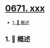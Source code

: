 # [0671. xxx](https://github.com/Tdahuyou/TNotes.leetcode/tree/main/notes/0671.%20xxx)

<!-- region:toc -->

- [1. 📝 概述](#1--概述)

<!-- endregion:toc -->

## 1. 📝 概述
